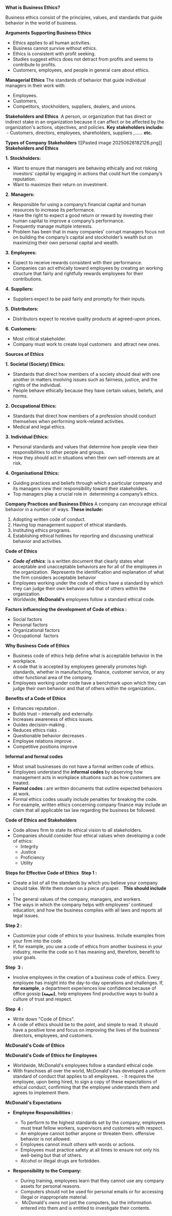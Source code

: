   **What is Business Ethics?**

Business ethics consist of the principles, values, and standards that guide behavior in the world of business. 

**Arguments Supporting Business Ethics**
- Ethics applies to all human activities.
- Business cannot survive without ethics.
- Ethics is consistent with profit seeking.
- Studies suggest ethics does not detract from profits and seems to contribute to profits.
- Customers, employees, and people in general care about ethics.

**Managerial Ethics**
The standards of behavior that guide individual managers in their work with:
- Employees.
- Customers, 
- Competitors, stockholders, suppliers, dealers, and unions.

**Stakeholders and Ethics**
 A person, or organization that has direct or indirect stake in an organization because it can affect or be affected by the organization's actions, objectives, and policies. **Key stakeholders include:**
 - Customers, directors, employees, shareholders, suppliers ,…… **etc.** 

**Types of Company Stakeholders**
![[Pasted image 20250628182126.png]]
**Stakeholders and Ethics**

**1.** **Stockholders:** 
- Want to ensure that managers are behaving ethically and not risking investors’ capital by engaging in actions that could hurt the company’s reputation.
- Want to maximize their return on investment.

**2.** **Managers:** 
- Responsible for using a company’s financial capital and human resources to increase its performance.
- Have the right to expect a good return or reward by investing their human capital to improve a company’s performance.
- Frequently manage multiple interests.
- Problem has been that in many companies' corrupt managers focus not on building the company’s capital and stockholder’s wealth but on maximizing their own personal capital and wealth.

**3.** **Employees:** 
- Expect to receive rewards consistent with their performance.
- Companies can act ethically toward employees by creating an working structure that fairly and rightfully rewards employees for their contributions.

**4.** **Suppliers:** 
- Suppliers expect to be paid fairly and promptly for their inputs.

**5.** **Distributors:** 
- Distributors expect to receive quality products at agreed-upon prices.

**6.** **Customers:** 
- Most critical stakeholder. 
- Company must work to create loyal customers  and attract new ones.

**Sources of Ethics**

**1.** **Societal (Society) Ethics:** 
- Standards that direct how members of a society should deal with one another in matters involving issues such as fairness, justice, and the rights of the individual.
- People behave ethically because they have certain values, beliefs, and norms.

**2.** **Occupational Ethics:** 
- Standards that direct how members of a profession should conduct themselves when performing work-related activities.
- Medical and legal ethics.

**3.** **Individual Ethics:** 
- Personal standards and values that determine how people view their responsibilities to other people and groups.
- How they should act in situations when their own self-interests are at risk.

**4.** **Organisational Ethics:** 

- Guiding practices and beliefs through which a particular company and its managers view their responsibility toward their stakeholders.
- Top managers play a crucial role in  determining a company’s ethics.

**Company Practices and Business Ethics**
A company can encourage ethical behavior in a number of ways. **These include:**
1. Adopting written code of conduct.
2. Having top management support of ethical standards.
3. Instituting ethics programs.
4. Establishing ethical hotlines for reporting and discussing unethical behavior and activities.

**Code of Ethics**
- **_Code of ethics_**_:_ is a written document that clearly states what acceptable and unacceptable behaviors are for all of the employees in the organization.  Represents the identification and explanation of what the firm considers acceptable behavior
- Employees working under the code of ethics have a standard by which they can judge their own behavior and that of others within the organization.
- Worldwide, **McDonald's** employees follow a standard ethical code. 

**Factors influencing the development of Code of ethics :**
- Social factors
- Personal factors
- Organizational factors
- Occupational  factors

**Why Business Code of Ethics**
- Business code of ethics help define what is acceptable behavior in the workplace. 
- A code that is accepted by employees generally promotes high standards, whether in manufacturing, finance, customer service, or any other functional area of the company. 
- Employees working under code have a benchmark upon which they can judge their own behavior and that of others within the organization..

**Benefits of a Code of Ethics**
- Enhances reputation .
- Builds trust – internally and externally.
- Increases awareness of ethics issues.
- Guides decision-making .
- Reduces ethics risks .
- Questionable behavior decreases . 
- Employee relations improve . 
- Competitive positions improve

**Informal and formal codes**
- Most small businesses do not have a formal written code of ethics.
- Employees understand the **informal codes** by observing how management acts in workplace situations such as how customers are treated. 
- **Formal codes :** are written documents that outline expected behaviors at work.
- Formal ethics codes usually include penalties for breaking the code.
- For example, written ethics concerning company finance may include an claim that all applicable tax law regarding the business be followed.

**Code of Ethics and Stakeholders**
- Code allows firm to state its ethical vision to all stakeholders. 
- Companies should consider four ethical values when developing a code of ethics:
	- Integrity 
	- Justice 
	- Proficiency 
	- Utility 

**Steps for Effective Code of Ethics**
 **Step 1 :**
- Create a list of all the standards by which you believe your company should take. Write them down on a piece of paper.   **This should include :** 
- The general values of the company, managers, and workers. 
- The ways in which the company helps with employees' continued education; and how the business complies with all laws and reports all legal issues.

**Step 2 :** 
- Customize your code of ethics to your business. Include examples from your firm into the code. 
- If, for example, you use a code of ethics from another business in your industry, rewrite the code so it has meaning and, therefore, benefit to your goals. 

**Step  3 :** 
- Involve employees in the creation of a business code of ethics. Every employee has insight into the day-to-day operations and challenges. If, **for example**, a department experiences low confidence because of office gossip **(****نميمة****)**, help employees find productive ways to build a culture of trust and respect. 

**Step  4 :** 
- Write down "Code of Ethics". 
- A code of ethics should be to the point, and simple to read. It should have a positive tone and focus on improving the lives of the business' directors, employees, and customers. 

**McDonald's Code of Ethics**

**McDonald's Code of Ethics for Employees**  
- Worldwide, McDonald's employees follow a standard ethical code. 
- With franchises all over the world, McDonald's has developed a uniform standard of conduct that applies to all employees.
 - It requires the employee, upon being hired, to sign a copy of these expectations of ethical conduct, confirming that the employee understands them and agrees to implement them. 

**McDonald's Expectations**

- **Employee Responsibilities :** 
	- To perform to the highest standards set by the company, employees must treat fellow workers, supervisors and customers with respect. 
	- An employee cannot bother anyone or threaten them. offensive behavior is not allowed. 
	- Employees cannot insult others with words or actions. 
	- Employees must practice safety at all times to ensure not only his well-being but that of others. 
	- Alcohol or illegal drugs are forbidden.

- **Responsibility to the Company:**
	- During training, employees learn that they cannot use any company assets for personal reasons. 
	- Computers should not be used for personal emails or for accessing illegal or inappropriate material.
	-  McDonald's owns not just the computers, but the information entered into them and is entitled to investigate their contents.
